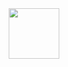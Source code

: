 <div id="header" align="center">
  <img src="https://giphy.com/gifs/anthonyo-jTMxfXzAohYnkiTZlg" width="100"/>
</div>
